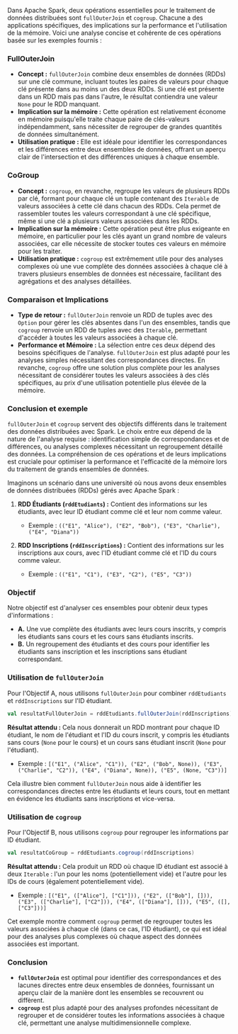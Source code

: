 Dans Apache Spark, deux opérations essentielles pour le traitement de données distribuées sont `fullOuterJoin` et `cogroup`. Chacune a des applications spécifiques, des implications sur la performance et l'utilisation de la mémoire. Voici une analyse concise et cohérente de ces opérations basée sur les exemples fournis :

### FullOuterJoin

- **Concept :** `fullOuterJoin` combine deux ensembles de données (RDDs) sur une clé commune, incluant toutes les paires de valeurs pour chaque clé présente dans au moins un des deux RDDs. Si une clé est présente dans un RDD mais pas dans l'autre, le résultat contiendra une valeur `None` pour le RDD manquant.
- **Implication sur la mémoire :** Cette opération est relativement économe en mémoire puisqu'elle traite chaque paire de clés-valeurs indépendamment, sans nécessiter de regrouper de grandes quantités de données simultanément.
- **Utilisation pratique :** Elle est idéale pour identifier les correspondances et les différences entre deux ensembles de données, offrant un aperçu clair de l'intersection et des différences uniques à chaque ensemble.

### CoGroup

- **Concept :** `cogroup`, en revanche, regroupe les valeurs de plusieurs RDDs par clé, formant pour chaque clé un tuple contenant des `Iterable` de valeurs associées à cette clé dans chacun des RDDs. Cela permet de rassembler toutes les valeurs correspondant à une clé spécifique, même si une clé a plusieurs valeurs associées dans les RDDs.
- **Implication sur la mémoire :** Cette opération peut être plus exigeante en mémoire, en particulier pour les clés ayant un grand nombre de valeurs associées, car elle nécessite de stocker toutes ces valeurs en mémoire pour les traiter.
- **Utilisation pratique :** `cogroup` est extrêmement utile pour des analyses complexes où une vue complète des données associées à chaque clé à travers plusieurs ensembles de données est nécessaire, facilitant des agrégations et des analyses détaillées.

### Comparaison et Implications

- **Type de retour :** `fullOuterJoin` renvoie un RDD de tuples avec des `Option` pour gérer les clés absentes dans l'un des ensembles, tandis que `cogroup` renvoie un RDD de tuples avec des `Iterable`, permettant d'accéder à toutes les valeurs associées à chaque clé.
- **Performance et Mémoire :** La sélection entre ces deux dépend des besoins spécifiques de l'analyse. `fullOuterJoin` est plus adapté pour les analyses simples nécessitant des correspondances directes. En revanche, `cogroup` offre une solution plus complète pour les analyses nécessitant de considérer toutes les valeurs associées à des clés spécifiques, au prix d'une utilisation potentielle plus élevée de la mémoire.

### Conclusion et exemple

`fullOuterJoin` et `cogroup` servent des objectifs différents dans le traitement des données distribuées avec Spark. Le choix entre eux dépend de la nature de l'analyse requise : identification simple de correspondances et de différences, ou analyses complexes nécessitant un regroupement détaillé des données. La compréhension de ces opérations et de leurs implications est cruciale pour optimiser la performance et l'efficacité de la mémoire lors du traitement de grands ensembles de données.


Imaginons un scénario dans une université où nous avons deux ensembles de données distribuées (RDDs) gérés avec Apache Spark :

1. **RDD Étudiants (`rddEtudiants`) :** Contient des informations sur les étudiants, avec leur ID étudiant comme clé et leur nom comme valeur.
   - Exemple : `(("E1", "Alice"), ("E2", "Bob"), ("E3", "Charlie"), ("E4", "Diana"))`

2. **RDD Inscriptions (`rddInscriptions`) :** Contient des informations sur les inscriptions aux cours, avec l'ID étudiant comme clé et l'ID du cours comme valeur.
   - Exemple : `(("E1", "C1"), ("E3", "C2"), ("E5", "C3"))`

### Objectif

Notre objectif est d'analyser ces ensembles pour obtenir deux types d'informations :
- **A.** Une vue complète des étudiants avec leurs cours inscrits, y compris les étudiants sans cours et les cours sans étudiants inscrits.
- **B.** Un regroupement des étudiants et des cours pour identifier les étudiants sans inscription et les inscriptions sans étudiant correspondant.

### Utilisation de `fullOuterJoin`

Pour l'Objectif A, nous utilisons `fullOuterJoin` pour combiner `rddEtudiants` et `rddInscriptions` sur l'ID étudiant.

```scala
val resultatFullOuterJoin = rddEtudiants.fullOuterJoin(rddInscriptions)
```

**Résultat attendu :** Cela nous donnerait un RDD montrant pour chaque ID étudiant, le nom de l'étudiant et l'ID du cours inscrit, y compris les étudiants sans cours (`None` pour le cours) et un cours sans étudiant inscrit (`None` pour l'étudiant).

- Exemple : `[("E1", ("Alice", "C1")), ("E2", ("Bob", None)), ("E3", ("Charlie", "C2")), ("E4", ("Diana", None)), ("E5", (None, "C3"))]`

Cela illustre bien comment `fullOuterJoin` nous aide à identifier les correspondances directes entre les étudiants et leurs cours, tout en mettant en évidence les étudiants sans inscriptions et vice-versa.

### Utilisation de `cogroup`

Pour l'Objectif B, nous utilisons `cogroup` pour regrouper les informations par ID étudiant.

```scala
val resultatCoGroup = rddEtudiants.cogroup(rddInscriptions)
```

**Résultat attendu :** Cela produit un RDD où chaque ID étudiant est associé à deux `Iterable` : l'un pour les noms (potentiellement vide) et l'autre pour les IDs de cours (également potentiellement vide).

- Exemple : `[("E1", (["Alice"], ["C1"])), ("E2", (["Bob"], [])), ("E3", (["Charlie"], ["C2"])), ("E4", (["Diana"], [])), ("E5", ([], ["C3"]))]`

Cet exemple montre comment `cogroup` permet de regrouper toutes les valeurs associées à chaque clé (dans ce cas, l'ID étudiant), ce qui est idéal pour des analyses plus complexes où chaque aspect des données associées est important.

### Conclusion

- **`fullOuterJoin`** est optimal pour identifier des correspondances et des lacunes directes entre deux ensembles de données, fournissant un aperçu clair de la manière dont les ensembles se recouvrent ou diffèrent.
- **`cogroup`** est plus adapté pour des analyses profondes nécessitant de regrouper et de considérer toutes les informations associées à chaque clé, permettant une analyse multidimensionnelle complexe.